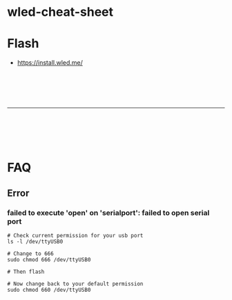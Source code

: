# wled-cheat-sheet






# Flash
- https://install.wled.me/







<br><br>
<br><br>
___
<br><br>
<br><br>



# FAQ

## Error

### failed to execute 'open' on 'serialport': failed to open serial port
```
# Check current permission for your usb port
ls -l /dev/ttyUSB0

# Change to 666
sudo chmod 666 /dev/ttyUSB0

# Then flash

# Now change back to your default permission
sudo chmod 660 /dev/ttyUSB0
```
